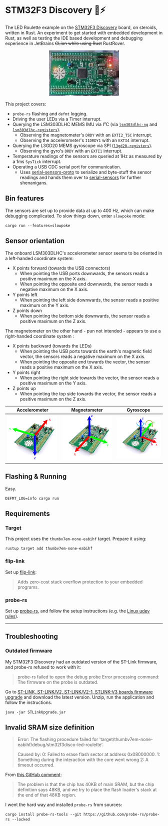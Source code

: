 # STM32F3 Discovery 🦀⚡

The LED Roulette example on the [STM32F3 Discovery](https://www.st.com/en/evaluation-tools/stm32f3discovery.html) board,
on steroids,
written in Rust. An experiment to get started with embedded development in Rust, as well as testing the IDE based
development
and debugging experience in JetBrains ~~CLion while using Rust~~ RustRover.

<div align="center">
  <img src="docs/led-roulette.webp" alt="Moving LEDs on the STM32F3 Discovery board"/>
</div>

This project covers:

- `probe-rs` flashing and `defmt` logging.
- Driving the user LEDs via a Timer interrupt.
- Querying the LSM303DLHC MEMS IMU via I²C (via [`lsm303dlhc-ng`](https://github.com/sunsided/lsm303dlhc)
  and [`lsm303dlhc-registers`](https://github.com/sunsided/lsm303dlhc-registers)).
    - Observing the magnetometer's `DRDY` with an `EXTI2_TSC` interrupt.
    - Observing the accelerometer's `I1DRDY1` with an `EXTI4` interrupt.
- Querying the L3GD20 MEMS gyroscope via SPI ([`l3gd20-registers`](https://github.com/sunsided/l3gd20-registers)).
    - Observing the gyro's `DRDY` with an `EXTI1` interrupt.
- Temperature readings of the sensors are queried at 1Hz as measured by a 1ms `SysTick` interrupt.
- Operating a USB CDC serial port for communication.
    - Uses [serial-sensors-proto](https://github.com/sunsided/serial-sensors-proto) to serialize and byte-stuff
      the sensor readings and hands them over to [serial-sensors](https://github.com/sunsided/serial-sensors)
      for further shenanigans.

## Bin features

The sensors are set up to provide data at up to 400 Hz, which can make debugging complicated.
To slow things down, enter `slowpoke` mode:

```shell
cargo run --features=slowpoke
```

## Sensor orientation

The onboard LSM303DLHC's accelerometer sensor seems to be oriented in a left-handed coordinate system:

- X points forward (towards the USB connectors)
    - When pointing the USB ports downwards, the sensors reads a positive maximum on the
      X axis.
    - When pointing the opposite end downwards, the sensor reads a negative maximum on the X axis.
- Y points left
    - When pointing the left side downwards, the sensor reads a positive maximum on the Y axis.
- Z points down
    - When pointing the bottom side downwards, the sensor reads a positive maximum on the Z axis.

The magnetometer on the other hand - pun not intended - appears to use a right-handed coordinate system :

- X points backward (towards the LEDs)
    - When pointing the USB ports towards the earth's magnetic field vector, the sensors reads a negative maximum on the
      X axis.
    - When pointing the opposite end towards the vector, the sensor reads a positive maximum on the X axis.
- Y points right
    - When pointing the right side towards the vector, the sensor reads a positive maximum on the Y axis.
- Z points up
    - When pointing the top side towards the vector, the sensor reads a positive maximum on the Z axis.

| Accelerometer                                            | Magnetometer                                           | Gyroscope                          |
|----------------------------------------------------------|--------------------------------------------------------|------------------------------------|
| ![LSM303DLHC Accelerometer](docs/tikz/accelerometer.png) | ![LSM303DLHC Magnetometer](docs/tikz/magnetometer.png) | ![L3GD20](docs/tikz/gyroscope.png) |

## Flashing & Running

Easy.

```shell
DEFMT_LOG=info cargo run
````

## Requirements

### Target

This project uses the `thumbv7em-none-eabihf` target. Prepare it using:

```shell
rustup target add thumbv7em-none-eabihf
```

### flip-link

Set up [flip-link](https://github.com/knurling-rs/flip-link):

> Adds zero-cost stack overflow protection to your embedded programs.

### probe-rs

Set up [probe-rs](https://probe.rs/), and follow the setup instructions (e.g.
the [Linux udev rules](https://probe.rs/docs/getting-started/probe-setup/#linux%3A-udev-rules)).

---

## Troubleshooting

### Outdated firmware

My STM32F3 Discovery had an outdated version of the ST-Link firmware, and probe-rs refused to work with it:

> probe-rs failed to open the debug probe
> Error processing command: The firmware on the probe is outdated.

Go
to [ST-LINK, ST-LINK/V2, ST-LINK/V2-1, STLINK-V3 boards firmware upgrade](https://www.st.com/en/development-tools/stsw-link007.html)
and download the latest version. Unzip, run the application and follow the instructions.

```shell
java -jar STLinkUpgrade.jar
```

## Invalid SRAM size definition

> Error: The flashing procedure failed for 'target/thumbv7em-none-eabihf/debug/stm32f3disco-led-roulette'.
>
> Caused by:
> 0: Failed to erase flash sector at address 0x08000000.
> 1: Something during the interaction with the core went wrong
> 2: A timeout occurred.

From [this GitHub comment](https://github.com/probe-rs/probe-rs/issues/2496#issuecomment-2154359915):

> The problem is that the chip has 40KB of main SRAM, but the chip definition says 48KB,
> and we try to place the flash loader's stack at the end of that 48KB region.

I went the hard way and installed `probe-rs` from sources:

```shell
cargo install probe-rs-tools --git https://github.com/probe-rs/probe-rs --locked
```
